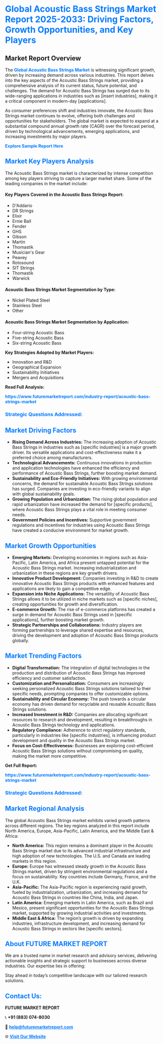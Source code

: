 <h1 style="color: #007BFF;">Global Acoustic Bass Strings Market Report 2025-2033: Driving Factors, Growth Opportunities, and Key Players</h1>

<section id="overview">
<h2>Market Report Overview</h2>
<p>The <a href="https://www.futuremarketreport.com/industry-report/acoustic-bass-strings-market" style="color: #007BFF; text-decoration: none;"><strong>Global Acoustic Bass Strings Market</strong></a> is witnessing significant growth, driven by increasing demand across various industries. This report delves into the key aspects of the Acoustic Bass Strings market, providing a comprehensive analysis of its current status, future potential, and challenges. The demand for Acoustic Bass Strings has surged due to its wide-ranging applications in industries such as [insert industries], making it a critical component in modern-day [applications].</p>
<p>As consumer preferences shift and industries innovate, the Acoustic Bass Strings market continues to evolve, offering both challenges and opportunities for stakeholders. The global market is expected to expand at a substantial compound annual growth rate (CAGR) over the forecast period, driven by technological advancements, emerging applications, and increasing investments by major players.</p>
</section>

<section id="overview">
<p><a href="https://www.futuremarketreport.com/request-sample/reportId=89450" style="color: #007BFF; text-decoration: none;"><strong>Explore Sample Report Here</strong></a></p>
</section>

<section id="key-players">
<h2 style="color: #007BFF;">Market Key Players Analysis</h2>
<p>The Acoustic Bass Strings market is characterized by intense competition among key players striving to capture a larger market share. Some of the leading companies in the market include:</p>
<h4>Key Players Covered in the Acoustic Bass Strings Report:</h4>
<ul><li>D&#039;Addario</li><li>DR Strings</li><li>Elixir</li><li>Ernie Ball</li><li>Fender</li><li>GHS</li><li>Gibson</li><li>Martin</li><li>Thomastik</li><li>Musician&#039;s Gear</li><li>Peavey</li><li>Rotosound</li><li>SIT Strings</li><li>Thomastik</li><li>Warwick</li></ul>
<h4>Acoustic Bass Strings Market Segmentation by Type:</h4>
<ul><li>Nickel Plated Steel</li><li>Stainless Steel</li><li>Other</li></ul>

<h4>Acoustic Bass Strings Market Segmentation by Application:</h4>
<ul><li>Four-string Acoustic Bass</li><li>Five-string Acoustic Bass</li><li>Six-string Acoustic Bass</li></ul>
<p><strong>Key Strategies Adopted by Market Players:</strong></p>
<ul>
<li>Innovation and R&D</li>
<li>Geographical Expansion</li>
<li>Sustainability Initiatives</li>
<li>Mergers and Acquisitions</li>
</ul>
</section>

<section>
<p><strong>Read Full Analysis: </strong></p><a href="https://www.futuremarketreport.com/industry-report/acoustic-bass-strings-market" style="color: #007BFF; text-decoration: none;"><strong>https://www.futuremarketreport.com/industry-report/acoustic-bass-strings-market</strong></a>
<h3 style="color: #007BFF;">Strategic Questions Addressed:</h3>
</section>

<section id="driving-factors">
<h2 style="color: #007BFF;">Market Driving Factors</h2>
<ul>
<li><strong>Rising Demand Across Industries:</strong> The increasing adoption of Acoustic Bass Strings in industries such as [specific industries] is a major growth driver. Its versatile applications and cost-effectiveness make it a preferred choice among manufacturers.</li>
<li><strong>Technological Advancements:</strong> Continuous innovations in production and application technologies have enhanced the efficiency and performance of Acoustic Bass Strings, further boosting market demand.</li>
<li><strong>Sustainability and Eco-Friendly Initiatives:</strong> With growing environmental concerns, the demand for sustainable Acoustic Bass Strings solutions has surged. Companies are investing in eco-friendly variants to align with global sustainability goals.</li>
<li><strong>Growing Population and Urbanization:</strong> The rising global population and rapid urbanization have increased the demand for [specific products], where Acoustic Bass Strings plays a vital role in meeting consumer needs.</li>
<li><strong>Government Policies and Incentives:</strong> Supportive government regulations and incentives for industries using Acoustic Bass Strings have created a conducive environment for market growth.</li>
</ul>
</section>

<section id="growth-opportunities">
<h2 style="color: #007BFF;">Market Growth Opportunities</h2>
<ul>
<li><strong>Emerging Markets:</strong> Developing economies in regions such as Asia-Pacific, Latin America, and Africa present untapped potential for the Acoustic Bass Strings market. Increasing industrialization and urbanization in these regions are key growth drivers.</li>
<li><strong>Innovative Product Development:</strong> Companies investing in R&D to create innovative Acoustic Bass Strings products with enhanced features and applications are likely to gain a competitive edge.</li>
<li><strong>Expansion into Niche Applications:</strong> The versatility of Acoustic Bass Strings allows it to be utilized in niche markets such as [specific niches], creating opportunities for growth and diversification.</li>
<li><strong>E-commerce Growth:</strong> The rise of e-commerce platforms has created a surge in demand for Acoustic Bass Strings used in [specific applications], further boosting market growth.</li>
<li><strong>Strategic Partnerships and Collaborations:</strong> Industry players are forming partnerships to leverage shared expertise and resources, driving the development and adoption of Acoustic Bass Strings products globally.</li>
</ul>
</section>

<section id="trending-factors">
<h2 style="color: #007BFF;">Market Trending Factors</h2>
<ul>
<li><strong>Digital Transformation:</strong> The integration of digital technologies in the production and distribution of Acoustic Bass Strings has improved efficiency and customer satisfaction.</li>
<li><strong>Customization and Personalization:</strong> Consumers are increasingly seeking personalized Acoustic Bass Strings solutions tailored to their specific needs, prompting companies to offer customizable options.</li>
<li><strong>Sustainability and Circular Economy:</strong> The push towards a circular economy has driven demand for recyclable and reusable Acoustic Bass Strings solutions.</li>
<li><strong>Increased Investment in R&D:</strong> Companies are allocating significant resources to research and development, resulting in breakthroughs in Acoustic Bass Strings technology and applications.</li>
<li><strong>Regulatory Compliance:</strong> Adherence to strict regulatory standards, particularly in industries like [specific industries], is influencing product development and quality in the Acoustic Bass Strings market.</li>
<li><strong>Focus on Cost-Effectiveness:</strong> Businesses are exploring cost-efficient Acoustic Bass Strings solutions without compromising on quality, making the market more competitive.</li>
</ul>
</section>

<section>
<p><strong>Get Full Report: </strong></p><a href="https://www.futuremarketreport.com/industry-report/acoustic-bass-strings-market" style="color: #007BFF; text-decoration: none;"><strong>https://www.futuremarketreport.com/industry-report/acoustic-bass-strings-market</strong></a>
<h3 style="color: #007BFF;">Strategic Questions Addressed:</h3>
</section>


<section id="regional-analysis">
<h2 style="color: #007BFF;">Market Regional Analysis</h2>
<p>The global Acoustic Bass Strings market exhibits varied growth patterns across different regions. The key regions analyzed in this report include North America, Europe, Asia-Pacific, Latin America, and the Middle East & Africa:</p>
<ul>
<li><strong>North America:</strong> This region remains a dominant player in the Acoustic Bass Strings market due to its advanced industrial infrastructure and high adoption of new technologies. The U.S. and Canada are leading markets in this region.</li>
<li><strong>Europe:</strong> Europe has witnessed steady growth in the Acoustic Bass Strings market, driven by stringent environmental regulations and a focus on sustainability. Key countries include Germany, France, and the U.K.</li>
<li><strong>Asia-Pacific:</strong> The Asia-Pacific region is experiencing rapid growth, fueled by industrialization, urbanization, and increasing demand for Acoustic Bass Strings in countries like China, India, and Japan.</li>
<li><strong>Latin America:</strong> Emerging markets in Latin America, such as Brazil and Mexico, present significant opportunities for the Acoustic Bass Strings market, supported by growing industrial activities and investments.</li>
<li><strong>Middle East & Africa:</strong> The region’s growth is driven by expanding industries, infrastructure development, and increasing demand for Acoustic Bass Strings in sectors like [specific sectors].</li>
</ul>
</section>

<footer>
<h2 style="color: #007BFF;">About FUTURE MARKET REPORT</h2>
<p>We are a trusted name in market research and advisory services, delivering actionable insights and strategic support to businesses across diverse industries. Our expertise lies in offering:</p>

<p>Stay ahead in today’s competitive landscape with our tailored research solutions.</p>

<h2 style="color: #007BFF;">Contact Us:</h2>
<p><strong>FUTURE MARKET REPORT</strong></p>
<p>📞 <strong>+91 (883) 074-8030</strong></p>
<p>📧 <strong><a href="mailto:help@futuremarketreport.com" style="color: #007BFF;">help@futuremarketreport.com</a></strong></p>
<p>🌐 <strong><a href="https://www.futuremarketreport.com/" style="color: #007BFF;">Visit Our Website</a></strong></p>
</footer>